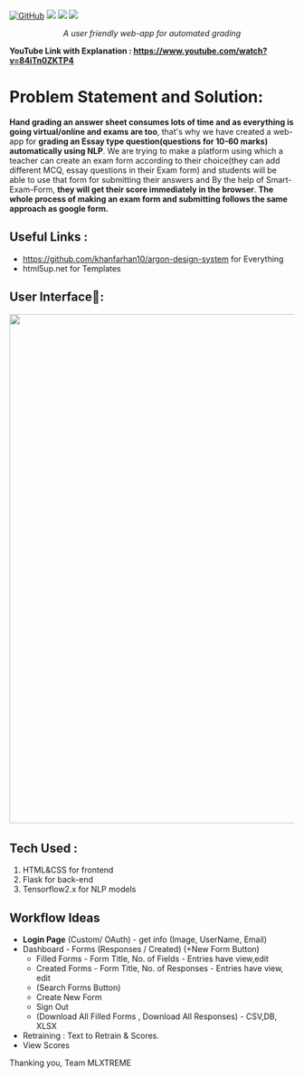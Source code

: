<p align="center">
<img alt="" src="https://i.ibb.co/b7WBPXb/facebook-cover-photo-2.png" />
<br/>

<a href="LICENSE"><img alt="GitHub" src="https://img.shields.io/github/license/soumya997/Smart-Exam-Form?style=for-the-badge"></a>
  <img src="https://forthebadge.com/images/badges/built-with-love.svg">     <img src="https://forthebadge.com/images/badges/made-with-python.svg">    <img src="https://forthebadge.com/images/badges/open-source.svg">

<center><i>A user friendly web-app for automated grading</i></center>

**YouTube Link with Explanation : https://www.youtube.com/watch?v=84iTn0ZKTP4**
 
 

 

</p>

# Problem Statement and Solution:
**Hand grading an answer sheet consumes lots of time and as everything is going virtual/online and exams are too**, that's why we have created a web-app for **grading an Essay type question(questions for 10-60 marks) automatically using NLP**. We are trying to make a platform using which a teacher can create an exam form according to their choice(they can add different MCQ, essay questions in their Exam form) and students will be able to use that form for submitting their answers and By the help of Smart-Exam-Form, **they will get their score immediately in the browser**. **The whole process of making an exam form and submitting follows the same approach as google form.**  


## Useful Links :
- https://github.com/khanfarhan10/argon-design-system for Everything
- html5up.net for Templates

## User Interface📱:
<pre>
<img src="https://i.ibb.co/hsLJp7m/piccq05pip2d.png" width="900">  <img src="https://i.ibb.co/bLj1DFQ/pica7rbc4of4.png" width="900">  <img src="https://i.ibb.co/BLJjB21/picvh93gu9a3.png" width="900"> <img src="https://i.ibb.co/rwxKvWF/picxx1rynkwt.png" width="900">
</pre>
## Tech Used :
1. HTML&CSS for frontend
2. Flask for back-end
3. Tensorflow2.x for NLP models


## Workflow Ideas
- **Login Page** (Custom/ OAuth) - get info (Image, UserName, Email)
- Dashboard - Forms (Responses / Created) (+New Form Button)
  -  Filled Forms - Form Title, No. of Fields - Entries have view,edit
  -  Created Forms - Form Title, No. of Responses - Entries have view, edit
  -  (Search Forms Button)
  -  Create New Form
  -  Sign Out
  -  (Download All Filled Forms , Download All Responses) - CSV,DB, XLSX
- Retraining : Text to Retrain & Scores.
- View Scores

Thanking you,
Team MLXTREME
